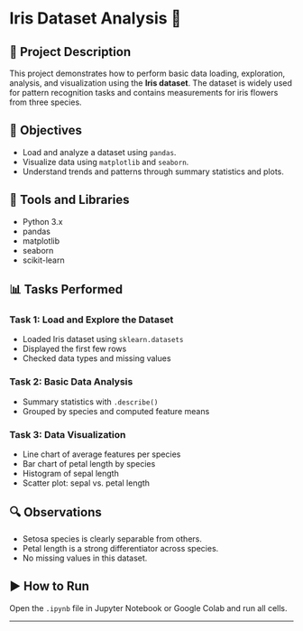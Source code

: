 # Iris Dataset Analysis 🌸

## 📌 Project Description
This project demonstrates how to perform basic data loading, exploration, analysis, and visualization using the **Iris dataset**. The dataset is widely used for pattern recognition tasks and contains measurements for iris flowers from three species.

## 🎯 Objectives
- Load and analyze a dataset using `pandas`.
- Visualize data using `matplotlib` and `seaborn`.
- Understand trends and patterns through summary statistics and plots.

## 🧰 Tools and Libraries
- Python 3.x
- pandas
- matplotlib
- seaborn
- scikit-learn

## 📊 Tasks Performed
### Task 1: Load and Explore the Dataset
- Loaded Iris dataset using `sklearn.datasets`
- Displayed the first few rows
- Checked data types and missing values

### Task 2: Basic Data Analysis
- Summary statistics with `.describe()`
- Grouped by species and computed feature means

### Task 3: Data Visualization
- Line chart of average features per species
- Bar chart of petal length by species
- Histogram of sepal length
- Scatter plot: sepal vs. petal length

## 🔍 Observations
- Setosa species is clearly separable from others.
- Petal length is a strong differentiator across species.
- No missing values in this dataset.

## ▶️ How to Run
Open the `.ipynb` file in Jupyter Notebook or Google Colab and run all cells.

---
